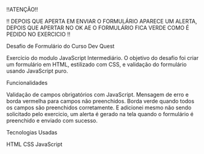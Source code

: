 !!ATENÇÃO!!

!! DEPOIS QUE APERTA EM ENVIAR O FORMULÁRIO APARECE UM ALERTA, DEPOIS QUE APERTAR NO OK AE O FORMULÁRIO FICA VERDE COMO É PEDIDO NO EXERCICIO !!


Desafio de Formulário do Curso Dev Quest

Exercício do modulo JavaScript Intermediário. O objetivo do desafio foi criar um formulário em HTML, estilizado com CSS, e validação do formulário usando JavaScript puro.

Funcionalidades

Validação de campos obrigatórios com JavaScript.
Mensagem de erro e borda vermelha para campos não preenchidos.
Borda verde quando todos os campos são preenchidos corretamente.
E adicionei mesmo não sendo solicitado pelo exercicio, um alerta é gerado na tela quando o formulário é preenchido e enviado com sucesso.

Tecnologias Usadas

HTML
CSS
JavaScript